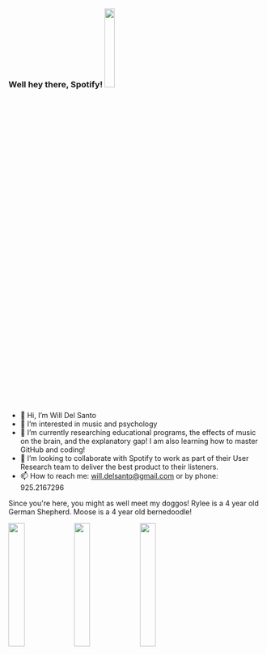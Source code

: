 ### Well hey there, Spotify! <img src="https://user-images.githubusercontent.com/84453243/118830755-2d9b8b00-b88d-11eb-8ebb-d1381e897b7f.png" width="20%" height="20%">
- 👋 Hi, I’m Will Del Santo
- 👀 I’m interested in music and psychology
- 🌱 I’m currently researching educational programs, the effects of music on the brain, and the explanatory gap! I am also learning how to master GitHub and coding!
- 🤞 I’m looking to collaborate with Spotify to work as part of their User Research team to deliver the best product to their listeners.
- 📫 How to reach me: will.delsanto@gmail.com or by phone: 925.2167296

Since you're here, you might as well meet my doggos! Rylee is a 4 year old German Shepherd. Moose is a 4 year old bernedoodle!

<img src="https://user-images.githubusercontent.com/84453243/118826726-b9abb380-b889-11eb-80b4-f952cc03d31a.jpg" width="25%" height="25%">        <img src="https://user-images.githubusercontent.com/84453243/118828120-f9bf6600-b88a-11eb-9127-c89bd6c1d212.jpg" width="25%" height="25%">        <img src="https://user-images.githubusercontent.com/84453243/118828124-faf09300-b88a-11eb-933c-9cf1dddb8d1b.jpg" width="25%" height="25%">



<!---
wdelsanto/wdelsanto is a ✨ special ✨ repository because its `README.md` (this file) appears on your GitHub profile.
You can click the Preview link to take a look at your changes.
--->
